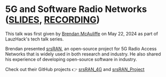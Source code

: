 # 5G and Software Radio Networks ([SLIDES](), [RECORDING](https://youtu.be/v_94xYNNmpo))

This talk was first given by [Brendan McAuliffe](https://www.linkedin.com/in/bmcaulif/) on May 22, 2024 as part of LauzHack's tech talk series.

Brendan presented [srsRAN](https://www.srslte.com/), an open-source project for 5G Radio Access Networks that is widely used in both research and industry. He also shared his experience of developing open-source software in industry.

Check out their GitHub projects 👉 [srsRAN_4G](https://github.com/srsran/srsRAN_4G) and [srsRAN_Project](https://github.com/srsran/srsRAN_Project)
